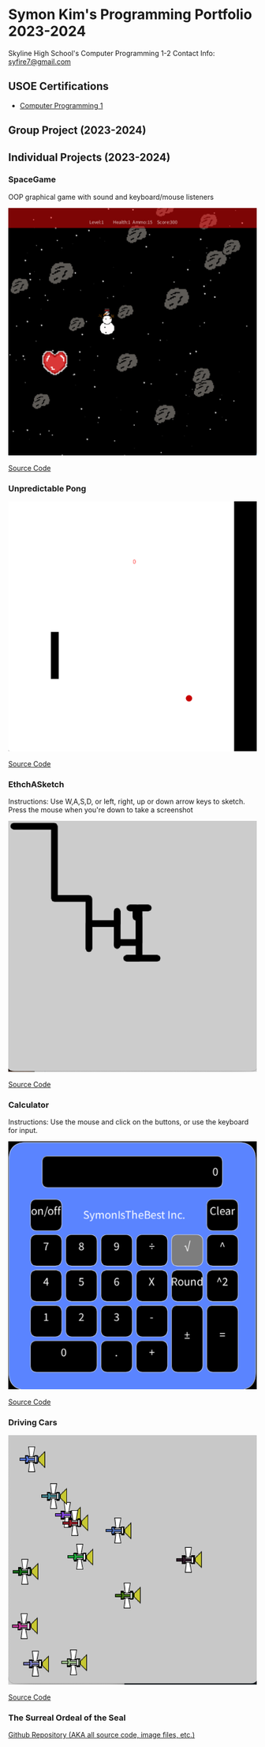 # Symon Kim's Programming Portfolio 2023-2024
Skyline High School's Computer Programming 1-2
Contact Info: syfire7@gmail.com
## USOE Certifications
* [Computer Programming 1](https://github.com/9704244/programmingportfolio/blob/main/Certificates/CompProg1Cert.pdf.zip)

## Group Project (2023-2024)

## Individual Projects (2023-2024)

### SpaceGame
OOP graphical game with sound and keyboard/mouse listeners

![Gameplay](https://github.com/9704244/programmingportfolio/blob/main/images/SG1.png?raw=true)

[Source Code](https://github.com/9704244/programmingportfolio/raw/main/src/SpaceGame.zip)

### Unpredictable Pong

![Gameplay](https://github.com/9704244/programmingportfolio/blob/main/images/Pong1.png?raw=true)

[Source Code](https://github.com/9704244/programmingportfolio/blob/main/src/UnpredictablePong.zip)

### EthchASketch
Instructions: Use W,A,S,D, or left, right, up or down arrow keys to sketch. Press the mouse when you're down to take a screenshot

![Gameplay](https://github.com/9704244/programmingportfolio/blob/main/images/EtchASketch1.png?raw=true)

[Source Code](https://github.com/9704244/programmingportfolio/blob/main/src/etchASketch.zip)

### Calculator
Instructions: Use the mouse and click on the buttons, or use the keyboard for input.

![Gameplay](https://github.com/9704244/programmingportfolio/blob/main/images/Calculator.png?raw=true)

[Source Code](https://github.com/9704244/programmingportfolio/blob/main/src/CalculatorKeyboard.zip)

### Driving Cars

![Gameplay](https://github.com/9704244/programmingportfolio/blob/main/images/Cars.png?raw=true)

[Source Code](https://github.com/9704244/programmingportfolio/blob/main/src/DriveCars.zip)

### The Surreal Ordeal of the Seal

[Github Repository (AKA all source code, image files, etc.)](https://github.com/akiaxin/creativename.git)
